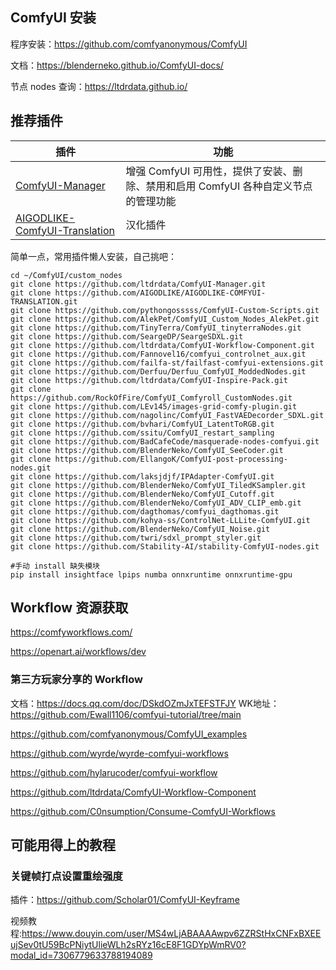  
 ## ComfyUI 安装
程序安装：https://github.com/comfyanonymous/ComfyUI

文档：https://blenderneko.github.io/ComfyUI-docs/

节点 nodes 查询：https://ltdrdata.github.io/

## 推荐插件
| 插件 | 功能 |
|---|---|
| [ComfyUI-Manager](https://github.com/ltdrdata/ComfyUI-Manager) | 增强 ComfyUI 可用性，提供了安装、删除、禁用和启用 ComfyUI 各种自定义节点的管理功能 |
| [AIGODLIKE-ComfyUI-Translation](https://github.com/AIGODLIKE/AIGODLIKE-COMFYUI-TRANSLATION) | 汉化插件 |

简单一点，常用插件懒人安装，自己挑吧：
```
cd ~/ComfyUI/custom_nodes
git clone https://github.com/ltdrdata/ComfyUI-Manager.git
git clone https://github.com/AIGODLIKE/AIGODLIKE-COMFYUI-TRANSLATION.git
git clone https://github.com/pythongosssss/ComfyUI-Custom-Scripts.git
git clone https://github.com/AlekPet/ComfyUI_Custom_Nodes_AlekPet.git
git clone https://github.com/TinyTerra/ComfyUI_tinyterraNodes.git
git clone https://github.com/SeargeDP/SeargeSDXL.git
git clone https://github.com/ltdrdata/ComfyUI-Workflow-Component.git
git clone https://github.com/Fannovel16/comfyui_controlnet_aux.git
git clone https://github.com/failfa-st/failfast-comfyui-extensions.git
git clone https://github.com/Derfuu/Derfuu_ComfyUI_ModdedNodes.git
git clone https://github.com/ltdrdata/ComfyUI-Inspire-Pack.git
git clone https://github.com/RockOfFire/ComfyUI_Comfyroll_CustomNodes.git
git clone https://github.com/LEv145/images-grid-comfy-plugin.git
git clone https://github.com/nagolinc/ComfyUI_FastVAEDecorder_SDXL.git
git clone https://github.com/bvhari/ComfyUI_LatentToRGB.git
git clone https://github.com/ssitu/ComfyUI_restart_sampling
git clone https://github.com/BadCafeCode/masquerade-nodes-comfyui.git
git clone https://github.com/BlenderNeko/ComfyUI_SeeCoder.git
git clone https://github.com/EllangoK/ComfyUI-post-processing-nodes.git
git clone https://github.com/laksjdjf/IPAdapter-ComfyUI.git
git clone https://github.com/BlenderNeko/ComfyUI_TiledKSampler.git
git clone https://github.com/BlenderNeko/ComfyUI_Cutoff.git
git clone https://github.com/BlenderNeko/ComfyUI_ADV_CLIP_emb.git
git clone https://github.com/dagthomas/comfyui_dagthomas.git
git clone https://github.com/kohya-ss/ControlNet-LLLite-ComfyUI.git
git clone https://github.com/BlenderNeko/ComfyUI_Noise.git
git clone https://github.com/twri/sdxl_prompt_styler.git
git clone https://github.com/Stability-AI/stability-ComfyUI-nodes.git
```

```
#手动 install 缺失模块
pip install insightface lpips numba onnxruntime onnxruntime-gpu
```
## Workflow 资源获取
https://comfyworkflows.com/

https://openart.ai/workflows/dev

### 第三方玩家分享的 Workflow
文档：https://docs.qq.com/doc/DSkdOZmJxTEFSTFJY
WK地址：https://github.com/Ewall1106/comfyui-tutorial/tree/main


https://github.com/comfyanonymous/ComfyUI_examples

https://github.com/wyrde/wyrde-comfyui-workflows

https://github.com/hylarucoder/comfyui-workflow

https://github.com/ltdrdata/ComfyUI-Workflow-Component

https://github.com/C0nsumption/Consume-ComfyUI-Workflows

## 可能用得上的教程
### 关键帧打点设置重绘强度
插件：https://github.com/Scholar01/ComfyUI-Keyframe

视频教程:https://www.douyin.com/user/MS4wLjABAAAAwpv6ZZRStHxCNFxBXEEujSev0tU59BcPNiytUlieWLh2sRYz16cE8F1GDYpWmRV0?modal_id=7306779633788194089